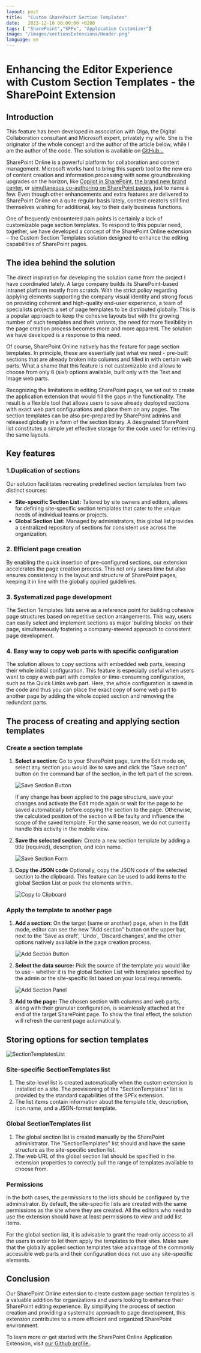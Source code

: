 ```yaml
---
layout: post
title:  "Custom SharePoint Section Templates"
date:   2023-12-10 00:00:00 +0200
tags: [ "SharePoint","SPFx", "Application Customizer"]
image: "/images/sectionsExtensions/Header.png"
language: en
---
```


# Enhancing the Editor Experience with Custom Section Templates - the SharePoint Extension

## Introduction

This feature has been developed in association with Olga, the Digital Collaboration consultant and Microsoft expert, privately my wife. She is the originator of the whole concept and the author of the article below, while I am the author of the code. The solution is available on [GitHub...](https://github.com/mkm17/react-application-page-sections)

SharePoint Online is a powerful platform for collaboration and content management. Microsoft works hard to bring this superb tool to the new era of content creation and information processing with some groundbreaking upgrades on the horizon, like [Copilot in SharePoint](https://www.microsoft.com/en-ww/microsoft-365/roadmap?filters=SharePoint&searchterms=124840), [the brand new brand center](https://www.microsoft.com/en-ww/microsoft-365/roadmap?filters=SharePoint&searchterms=124838), or [simultaneous co-authoring on SharePoint pages](https://www.microsoft.com/en-ww/microsoft-365/roadmap?filters=SharePoint&searchterms=124853), just to name a few. Even though other enhancements and extra features are delivered to SharePoint Online on a quite regular basis lately, content creators still find themselves wishing for additional, key to their daily business functions.

One of frequently encountered pain points is certainly a lack of customizable page section templates. To respond to this popular need, together, we have developed a concept of the SharePoint Online extension – the Custom Section Templates solution designed to enhance the editing capabilities of SharePoint pages.

## The idea behind the solution

The direct inspiration for developing the solution came from the project I have coordinated lately. A large company builds its SharePoint-based  intranet platform mostly from scratch. With the strict policy regarding applying elements supporting the company visual identity and strong focus on providing coherent and high-quality end-user experience, a team of specialists projects a set of page templates to be distributed globally. This is a popular approach to keep the cohesive layouts but with the growing number of such templates and their variants, the need for more flexibility in the page creation process becomes more and more apparent. The solution we have developed is a response to this need.

Of course, SharePoint Online natively has the feature for page section templates. In principle, these are essentially just what we need - pre-built sections that are already broken into columns and filled in with certain web parts. What a shame that this feature is not customizable and allows to choose from only 6 (six!) options available, built only with the Text and Image web parts.

Recognizing the limitations in editing SharePoint pages, we set out to create the application extension that would fill the gaps in the functionality. The result is a flexible tool that allows users to save already deployed sections with exact web part configurations and place them on any pages. The section templates can be also pre-prepared by SharePoint admins and released globally in a form of the section library. A designated SharePoint list constitutes a simple yet effective storage for the code used for retrieving the same layouts.

## Key features

### 1.Duplication of sections

Our solution facilitates recreating predefined section templates from two distinct sources:

   - **Site-specific Section List:** Tailored by site owners and editors, allows for defining site-specific section templates that cater to the unique needs of individual teams or projects.
   - **Global Section List:** Managed by administrators, this global list provides a centralized repository of sections for consistent use across the organization.

### 2. Efficient page creation

By enabling the quick insertion of pre-configured sections, our extension accelerates the page creation process. This not only saves time but also ensures consistency in the layout and structure of SharePoint pages, keeping it in line with the globally applied guidelines.

### 3. Systematized page development

The Section Templates lists serve as a reference point for building cohesive page structures based on repetitive section arrangements. This way, users can easily select and implement sections as major 'building blocks' on their page, simultaneously fostering a company-steered approach to consistent page development.

### 4. Easy way to copy web parts with specific configuration

The solution allows to copy sections with embedded web parts, keeping their whole initial configuration. This feature is especially useful when users want to copy a web part with complex or time-consuming configuration, such as the Quick Links web part. Here, the whole configuration is saved in the code and thus you can place the exact copy of some web part to another page by adding the whole copied section and removing the redundant parts.

## The process of creating and applying section templates

### Create a section template
1. **Select a section:** Go to your SharePoint page, turn the Edit mode on, select any section you would like to save and click the "Save section" button on the command bar of the section, in the left part of the screen.
   
   ![Save Section Button](/images/sectionsExtensions/CopySectionButton.png)

   If any change has been applied to the page structure, save your changes and activate the Edit mode again or wait for the page to be saved automatically before copying the section to the page. Otherwise, the calculated position of the section will be faulty and influence the scope of the saved template. For the same reason, we do not currently handle this activity in the mobile view.

2. **Save the selected section:** Create a new section template by adding a title (required), description, and icon name.
   
   ![Save Section Form](/images/sectionsExtensions/CopySectionForm.png)

3. **Copy the JSON code** Optionally, copy the JSON code of the selected section to the clipboard. This feature can be used to add items to the global Section List or peek the elements within.

   ![Copy to Clipboard](/images/sectionsExtensions/CopyToClipboard.png)

### Apply the template to another page
1. **Add a section:** On the target (same or another) page, when in the Edit mode, editor can see the new "Add section" button on the upper bar, next to the 'Save as draft', 'Undo', 'Discard changes', and the other options natively available in the page creation process.
   
   ![Add Section Button](/images/sectionsExtensions/AddSectionButton.png)

2. **Select the data source:** Pick the source of the template you would like to use - whether it is the global Section List with templates specified by the admin or the site-specific list based on your local requirements.
   
   ![Add Section Panel](/images/sectionsExtensions/AddSectionPanel.png)

3. **Add to the page:** The chosen section with columns and web parts, along with their granular configuration, is seamlessly attached at the end of the target SharePoint page. To show the final effect, the solution will refresh the current page automatically. 

## Storing options for section templates

![SectionTemplatesList](/images/sectionsExtensions/SectionTemplatesList.png)


### Site-specific SectionTemplates list

1. The site-level list is created automatically when the custom extension is installed on a site. The provisioning of the "SectionTemplates" list is provided by the standard capabilities of the SPFx extension.
2. The list items contain information about the template title, description, icon name, and a JSON-format template.

### Global SectionTemplates list

1. The global section list is created manually by the SharePoint administrator. The "SectionTemplates" list should and have the same structure as the site-specific section list.
2. The web URL of the global section list should be specified in the extension properties to correctly pull the range of templates available to choose from.

### Permissions

In the both cases, the permissions to the lists should be configured by the administrator. By default, the site-specific lists are created with the same permissions as the site where they are created. All the editors who need to use the extension should have at least permissions to view and add list items.

For the global section list, it is advisable to grant the read-only access to all the users in order to let them apply the templates to their sites. Make sure that the globally applied section templates take advantage of the commonly accessible web parts and their configuration does not use any site-specific elements.

## Conclusion

Our SharePoint Online extension to create custom page section templates is a valuable addition for organizations and users looking to enhance their SharePoint editing experience. By simplifying the process of section creation and providing a systematic approach to page development, this extension contributes to a more efficient and organized SharePoint environment.

To learn more or get started with the SharePoint Online Application Extension, visit [our Github profile.](https://github.com/mkm17/react-application-page-sections).